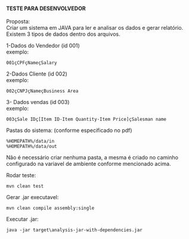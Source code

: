 #### TESTE PARA DESENVOLVEDOR

Proposta:  
Criar um sistema em JAVA para ler e analisar os dados e gerar relatório. Existem 3 tipos de dados dentro dos arquivos.  

1-Dados do Vendedor (id 001)  
exemplo:  
~~~
001çCPFçNameçSalary
~~~

2-Dados Cliente (id 002)  
exemplo:
~~~  
002çCNPJçNameçBusiness Area
~~~

3- Dados vendas (id 003)  
exemplo:  
~~~
003çSale IDç[Item ID-Item Quantity-Item Price]çSalesman name
~~~


Pastas do sistema: (conforme especificado no pdf)  
~~~
%HOMEPATH%/data/in  
%HOMEPATH%/data/out
~~~

Não é necessário criar nenhuma pasta, a mesma é criado no caminho configurado na variavel de ambiente conforme mencionado acima.  

Rodar teste:  
~~~
mvn clean test
~~~

Gerar .jar executavel:
~~~
mvn clean compile assembly:single
~~~

Executar .jar:
~~~
java -jar target\analysis-jar-with-dependencies.jar
~~~


